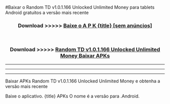 #Baixar o Random TD v1.0.1.166 Unlocked Unlimited Money   para tablets Android gratuitos a versão mais recente


<div align="center">
<h3>Download >>>>> <a href="https://pt-web.web.app/?pt= {title}">Baixe o A P K {title} [sem anúncios]</a></h3><br>

<h3>Download >>>>> <a href="https://pt-web.web.app/?pt= {title}">Random TD v1.0.1.166 Unlocked Unlimited Money  Baixar APKs</a></h3>
</div>

----------------------------------------------------------

----------------------------------------------------------

----------------------------------------------------------

Baixar APKs Random TD v1.0.1.166 Unlocked Unlimited Money  e obtenha a versão mais recente

Baixe o aplicativo. {title} APKs O nome é a versão para .Android.



